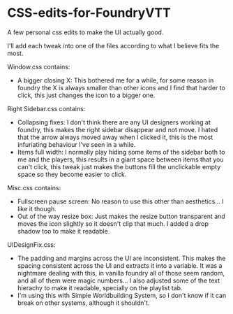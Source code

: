 # CSS-edits-for-FoundryVTT
A few personal css edits to make the UI actually good.

I'll add each tweak into one of the files according to what I believe fits the most.

Window.css contains:
 - A bigger closing X: This bothered me for a while, for some reason in foundry the X is always smaller than other icons and I find that harder to click, this just changes the icon to a bigger one.

Right Sidebar.css contains:
 - Collapsing fixes: I don't think there are any UI designers working at foundry, this makes the right sidebar disappear and not move. I hated that the arrow always moved away when I clicked it, this is the most infuriating behaviour I've seen in a while.
 - Items full width: I normally play hiding some items of the sidebar both to me and the players, this results in a giant space between items that you can't click, this tweak just makes the buttons fill the unclickable empty space so they become easier to click.
 
Misc.css contains:
 - Fullscreen pause screen: No reason to use this other than aesthetics... I like it though.
 - Out of the way resize box: Just makes the resize button transparent and moves the icon slightly so it doesn't clip that much. I added a drop shadow too to make it readable.

UIDesignFix.css:
 - The padding and margins across the UI are inconsistent. This makes the spacing consistent across the UI and extracts it into a variable. It was a nightmare dealing with this, in vanilla foundry all of those seem random, and all of them were magic numbers... I also adjusted some of the text hierachy to make it readable, specially on the playlist tab.
 - I'm using this with Simple Worldbuilding System, so I don't know if it can break on other systems, although it shouldn't.
 

